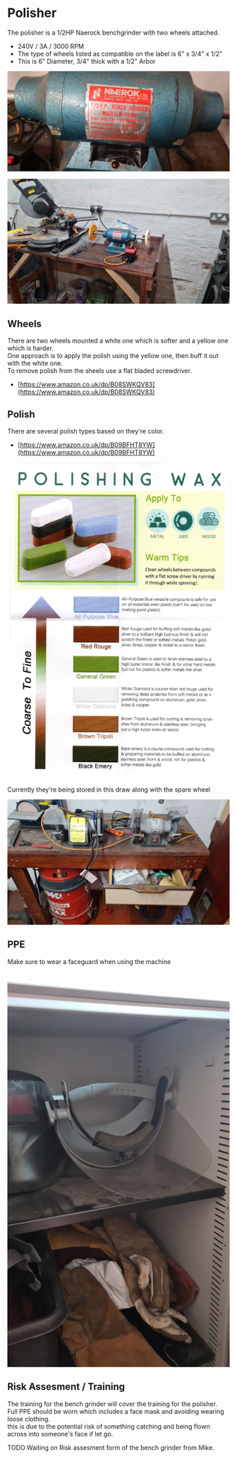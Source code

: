 # Polisher

The polisher is a 1/2HP Naerock benchgrinder with two wheels attached.  

  * 240V / 3A / 3000 RPM
  * The type of wheels listed as compatible on the label is 6" x 3/4" x 1/2"
  * This is 6" Diameter, 3/4" thick with a 1/2" Arbor

![Polisher1](images/polisher1.jpg)

![Polisher2](images/polisher2.jpg)

## Wheels

There are two wheels mounted a white one which is softer and a yellow one which is harder.  
One approach is to apply the polish using the yellow one, then buff it out with the white one.  
To remove polish from the sheels use a flat bladed screwdriver.

  * [https://www.amazon.co.uk/dp/B08SWKQV83](https://www.amazon.co.uk/dp/B08SWKQV83)

## Polish

There are several polish types based on they're color.

  * [https://www.amazon.co.uk/dp/B09BFHT8YW](https://www.amazon.co.uk/dp/B09BFHT8YW)

![Polish](images/polish-compounds.png)

Currently they're being stored in this draw along with the spare wheel

![Polisher3](images/polisher3.jpg)

## PPE

Make sure to wear a faceguard when using the machine

![Polisher3](images/faceguard1.jpg)

## Risk Assesment / Training

The training for the bench grinder will cover the training for the polisher.  
Full PPE should be worn which includes a face mask and avoiding wearing loose clothing.  
this is due to the potential risk of something catching and being flown across into someone's face if let go.

TODO Waiting on Risk assesment form of the bench grinder from Mike.
